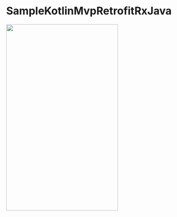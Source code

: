 # SampleKotlinMvpRetrofitRxJava

<img src="https://user-images.githubusercontent.com/32356747/34320674-5f5185cc-e821-11e7-951e-7a64ba2fc461.png"
data-canonical-src="https://user-images.githubusercontent.com/32356747/34320674-5f5185cc-e821-11e7-951e-7a64ba2fc461.png" 
width="300" height="500" />
